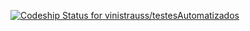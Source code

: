 [ ![Codeship Status for vinistrauss/testesAutomatizados](https://app.codeship.com/projects/f015e640-86d2-0136-cf91-4e9297bf3221/status?branch=master)](https://app.codeship.com/projects/302555)